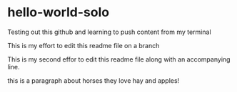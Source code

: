 # hello-world-solo
Testing out this github and learning to push content from my terminal

This is my effort to edit this readme file on a branch

This is my second effor to edit this readme file
along with an accompanying line. 

this is a paragraph about horses
they love hay and apples!
